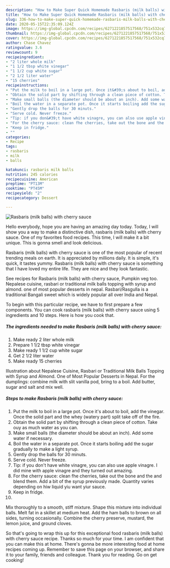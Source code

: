 ```yaml
---
description: "How to Make Super Quick Homemade Rasbaris (milk balls) with cherry sauce"
title: "How to Make Super Quick Homemade Rasbaris (milk balls) with cherry sauce"
slug: 336-how-to-make-super-quick-homemade-rasbaris-milk-balls-with-cherry-sauce
date: 2020-05-15T22:35:09.124Z
image: https://img-global.cpcdn.com/recipes/6271221857517568/751x532cq70/rasbaris-milk-balls-with-cherry-sauce-recipe-main-photo.jpg
thumbnail: https://img-global.cpcdn.com/recipes/6271221857517568/751x532cq70/rasbaris-milk-balls-with-cherry-sauce-recipe-main-photo.jpg
cover: https://img-global.cpcdn.com/recipes/6271221857517568/751x532cq70/rasbaris-milk-balls-with-cherry-sauce-recipe-main-photo.jpg
author: Chase Chavez
ratingvalue: 3.6
reviewcount: 9
recipeingredient:
- "2 liter whole milk"
- "1 1/2 tbsp white vinegar"
- "1 1/2 cup white sugar"
- "2 1/2 liter water"
- "15 cherries"
recipeinstructions:
- "Put the milk to boil in a large pot. Once it&#39;s about to boil, add the vinegar. Once the solid part and the whey (watery part) split take off of the fire."
- "Obtain the solid part by shifting through a clean piece of cotton. Take ouy as much water as you can."
- "Make small balls (the diameter should be about an inch). Add some water if necessary."
- "Boil the water in a separate pot. Once it starts boiling add the sugar gradually to make a light syrup."
- "Gently drop the balls for 30 minuts."
- "Serve cold. Never freeze."
- "Tip: if you don&#39;t have white vinagre, you can also use apple vinagre. I did mine with apple vinagre and they turned out amazing."
- "For the cherry sauce: clean fhe cherries, take out the bone and the and blend them. Add a bit of the syrup previously made. Quantity varies depending on hiw liquid yiu want yiur sauce."
- "Keep in fridge."
- ""
categories:
- Recipe
tags:
- rasbaris
- milk
- balls

katakunci: rasbaris milk balls 
nutrition: 245 calories
recipecuisine: American
preptime: "PT13M"
cooktime: "PT45M"
recipeyield: "2"
recipecategory: Dessert

---
```



![Rasbaris (milk balls) with cherry sauce](https://img-global.cpcdn.com/recipes/6271221857517568/751x532cq70/rasbaris-milk-balls-with-cherry-sauce-recipe-main-photo.jpg)

Hello everybody, hope you are having an amazing day today. Today, I will show you a way to make a distinctive dish, rasbaris (milk balls) with cherry sauce. One of my favorites food recipes. This time, I will make it a bit unique. This is gonna smell and look delicious.

Rasbaris (milk balls) with cherry sauce is one of the most popular of recent trending meals on earth. It is appreciated by millions daily. It is simple, it's quick, it tastes yummy. Rasbaris (milk balls) with cherry sauce is something that I have loved my entire life. They are nice and they look fantastic.

See recipes for Rasbaris (milk balls) with cherry sauce, Pumpkin veg too. Nepalese cuisine, rasbari or traditional milk balls topping with syrup and almond. one of most popular desserts in nepal. Rasbari/Rasgulla is a traditional Bangali sweet which is widely popular all over India and Nepal.


To begin with this particular recipe, we have to first prepare a few components. You can cook rasbaris (milk balls) with cherry sauce using 5 ingredients and 10 steps. Here is how you cook that.

<!--inarticleads1-->

##### The ingredients needed to make Rasbaris (milk balls) with cherry sauce:

1. Make ready 2 liter whole milk
1. Prepare 1 1/2 tbsp white vinegar
1. Make ready 1 1/2 cup white sugar
1. Get 2 1/2 liter water
1. Make ready 15 cherries


Illustration about Nepalese Cuisine, Rasbari or Traditional Milk Balls Topping with Syrup and Almond. One of Most Popular Desserts in Nepal. For the dumplings: combine milk with slit vanilla pod, bring to a boil. Add butter, sugar and salt and mix well. 

<!--inarticleads2-->

##### Steps to make Rasbaris (milk balls) with cherry sauce:

1. Put the milk to boil in a large pot. Once it&#39;s about to boil, add the vinegar. Once the solid part and the whey (watery part) split take off of the fire.
1. Obtain the solid part by shifting through a clean piece of cotton. Take ouy as much water as you can.
1. Make small balls (the diameter should be about an inch). Add some water if necessary.
1. Boil the water in a separate pot. Once it starts boiling add the sugar gradually to make a light syrup.
1. Gently drop the balls for 30 minuts.
1. Serve cold. Never freeze.
1. Tip: if you don&#39;t have white vinagre, you can also use apple vinagre. I did mine with apple vinagre and they turned out amazing.
1. For the cherry sauce: clean fhe cherries, take out the bone and the and blend them. Add a bit of the syrup previously made. Quantity varies depending on hiw liquid yiu want yiur sauce.
1. Keep in fridge.
1. 


Mix thoroughly to a smooth, stiff mixture. Shape this mixture into individual balls. Melt fat in a skillet at medium heat. Add the ham balls to brown on all sides, turning occasionally. Combine the cherry preserve, mustard, the lemon juice, and ground cloves. 

So that's going to wrap this up for this exceptional food rasbaris (milk balls) with cherry sauce recipe. Thanks so much for your time. I am confident that you can make this at home. There's gonna be more interesting food at home recipes coming up. Remember to save this page on your browser, and share it to your family, friends and colleague. Thank you for reading. Go on get cooking!
